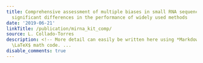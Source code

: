 ```yaml
---
title: Comprehensive assessment of multiple biases in small RNA sequencing reveals
  significant differences in the performance of widely used methods
date: '2019-06-21'
linkTitle: /publication/mirna_kit_comp/
source: L. Collado-Torres
description: <!-- More detail can easily be written here using *Markdown* and $\rm
  \LaTeX$ math code. ...
disable_comments: true
---
```

<!-- More detail can easily be written here using *Markdown* and $\rm \LaTeX$ math code. ...